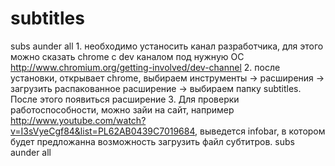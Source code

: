 subtitles
=========
subs aunder all 1. необходимо устаносить канал разработчика, для этого можно сказать chrome с dev каналом под нужную ОС http://www.chromium.org/getting-involved/dev-channel 2. после установки, открывает chrome, выбираем инструменты -> расширения -> загрузить распакованное расширение -> выбираем папку subtitles. После этого появиться расширение 3. Для проверки работоспособности, можно зайи на сайт, например http://www.youtube.com/watch?v=I3sVyeCgf84&list=PL62AB0439C7019684, выведется infobar, в котором будет предложанна возможность загрузить файл субтитров.
subs aunder all
